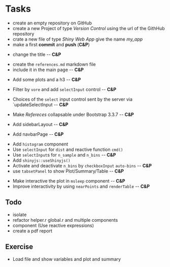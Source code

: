 # Tasks

- create an empty repository on GitHub
- create a new Project of type _Version Control_ using the url of the GithHub repository 
- crate a new file of type _Shiny Web App_ give the name _my_app_
- make a first **commit** and **push** (**C&P**)

<!--- -->
- change the title
-- **C&P**

<!--- -->
- create the `references.md` markdown file
- include it in the main page
-- **C&P**

<!--- -->
- Add some plots and a h3
-- **C&P**

<!--- -->
- Filter by `vore` and add `selectInput` control
-- **C&P**

<!--- -->
- Choices of the `select` input control sent by the server via `updateSelectInput
-- **C&P**

<!--- -->
- Make _Refereces_ collapsable under Bootstrap 3.3.7
-- **C&P**

<!--- -->
- Add sidebarLayout
-- **C&P**

<!--- -->
- Add navbarPage
-- **C&P**

<!--- -->
- Add `histogram` component
- Use `selectInput` for `dist` and reactive function `cmd()`
- Use `selectInput`s for `n_sample` and `n_bins`
-- **C&P**
- Add `shinyjs::useShinyjs()` 
- Activate and deactivate `n_bins` by `checkboxInput` `auto-bins`
-- **C&P**
- use `tabsetPanel` to show Plot/Summary/Table
-- **C&P**

<!--- -->
- Make interactive the plot in `msleep` component 
-- **C&P**
- Improve interactivity by using `nearPoints` and `renderTable` 
-- **C&P**

<!--- -->
## Todo
- isolate
- refactor helper.r global.r and multiple components
- component (Use reactive expressions)
- create a pdf report

<!--- -->
## Exercise
- Load file and show variables and plot and summary

